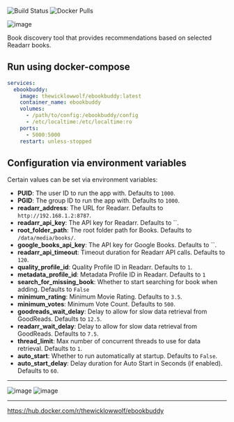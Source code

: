 ![Build Status](https://github.com/TheWicklowWolf/ebookbuddy/actions/workflows/main.yml/badge.svg)
![Docker Pulls](https://img.shields.io/docker/pulls/thewicklowwolf/ebookbuddy.svg)



<img src="/src/static/ebookbuddy.png" alt="image">


Book discovery tool that provides recommendations based on selected Readarr books. 


## Run using docker-compose

```yaml
services:
  ebookbuddy:
    image: thewicklowwolf/ebookbuddy:latest
    container_name: ebookbuddy
    volumes:
      - /path/to/config:/ebookbuddy/config
      - /etc/localtime:/etc/localtime:ro
    ports:
      - 5000:5000
    restart: unless-stopped
```

## Configuration via environment variables

Certain values can be set via environment variables:

* __PUID__: The user ID to run the app with. Defaults to `1000`. 
* __PGID__: The group ID to run the app with. Defaults to `1000`.
* __readarr_address__: The URL for Readarr. Defaults to `http://192.168.1.2:8787`.
* __readarr_api_key__: The API key for Readarr. Defaults to ``.
* __root_folder_path__: The root folder path for Books. Defaults to `/data/media/books/`.
* __google_books_api_key__: The API key for Google Books. Defaults to ``.
* __readarr_api_timeout__: Timeout duration for Readarr API calls. Defaults to `120`.
* __quality_profile_id__: Quality Profile ID in Readarr. Defaults to `1`.
* __metadata_profile_id__: Metadata Profile ID in Readarr. Defaults to `1`
* __search_for_missing_book__: Whether to start searching for book when adding. Defaults to `False`
* __minimum_rating__: Minimum Movie Rating. Defaults to `3.5`.
* __minimum_votes__: Minimum Vote Count. Defaults to `500`.
* __goodreads_wait_delay__: Delay to allow for slow data retrieval from GoodReads. Defaults to `12.5`.
* __readarr_wait_delay__: Delay to allow for slow data retrieval from GoodReads. Defaults to `7.5`.
* __thread_limit__: Max number of concurrent threads to use for data retrieval. Defaults to `1`.
* __auto_start__: Whether to run automatically at startup. Defaults to `False`.
* __auto_start_delay__: Delay duration for Auto Start in Seconds (if enabled). Defaults to `60`.

---


<img src="/src/static/light.png" alt="image">



<img src="/src/static/dark.png" alt="image">

---

https://hub.docker.com/r/thewicklowwolf/ebookbuddy
